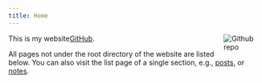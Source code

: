 ```yaml
---
title: Home
---
```


[<img src="https://simpleicons.org/icons/github.svg" style="max-width:15%;min-width:40px;float:right;" alt="Github repo" />](https://github.com/sakura758/)

This is my  website[GitHub](https://github.com/sakura758/lyang).

All pages not under the root directory of the website are listed below. You can also visit the list page of a single section, e.g., [posts](/post/), or [notes](/note/).
